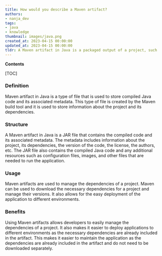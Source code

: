 ```yaml
---
title: How would you describe a Maven artifact?
authors:
- nanja_dev
tags:
- java
- knowledge
thumbnail: images/java.png
created_at: 2023-04-15 00:00:00
updated_at: 2023-04-15 00:00:00
tldr: A Maven artifact in Java is a packaged output of a project, such as a JAR, WAR, or EAR file.
---
```


**Contents**

[TOC]

### Definition
Maven artifact in Java is a type of file that is used to store compiled Java code and its associated metadata. This type of file is created by the Maven build tool and it is used to store information about the project and its dependencies.

### Structure
A Maven artifact in Java is a JAR file that contains the compiled code and its associated metadata. The metadata includes information about the project, its dependencies, the version of the code, the license, the authors, etc. The JAR file also contains the compiled Java code and any additional resources such as configuration files, images, and other files that are needed to run the application.

### Usage
Maven artifacts are used to manage the dependencies of a project. Maven can be used to download the necessary dependencies for a project and manage their versions. It also allows for the easy deployment of the application to different environments.

### Benefits
Using Maven artifacts allows developers to easily manage the dependencies of a project. It also makes it easier to deploy applications to different environments as the necessary dependencies are already included in the artifact. This makes it easier to maintain the application as the dependencies are already included in the artifact and do not need to be downloaded separately.
